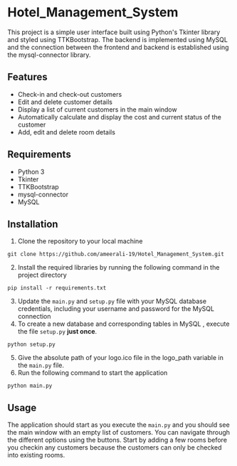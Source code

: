 # Hotel_Management_System

This project is a simple user interface built using Python's Tkinter library and styled using TTKBootstrap. The backend is implemented using MySQL and the connection between the frontend and backend is established using the mysql-connector library.

## Features

- Check-in and check-out customers
- Edit and delete customer details
- Display a list of current customers in the main window
- Automatically calculate and display the cost and current status of the customer
- Add, edit and delete room details

## Requirements

- Python 3
- Tkinter
- TTKBootstrap
- mysql-connector
- MySQL

## Installation

1. Clone the repository to your local machine
```
git clone https://github.com/ameerali-19/Hotel_Management_System.git
```
2. Install the required libraries by running the following command in the project directory
```
pip install -r requirements.txt
```
3. Update the `main.py` and `setup.py` file with your MySQL database credentials, including your username and password for the MySQL connection
4. To create a new database and corresponding tables in MySQL , execute the file `setup.py` **just once**.
```
python setup.py
```
5. Give the absolute path of your logo.ico file in the logo_path variable in the `main.py` file.
6. Run the following command to start the application
```
python main.py
```

## Usage

The application should start as you execute the `main.py` and you should see the main window with an empty list of customers. You can navigate through the different options using the buttons. Start by adding a few rooms before you checkin any customers because the customers can only be checked into existing rooms.
